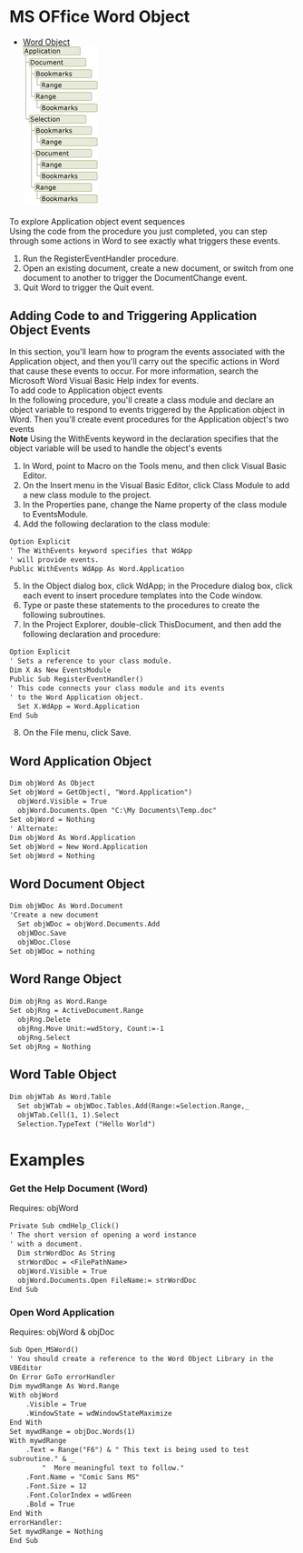 # MS OFfice Word Object

- [Word Object](https://docs.microsoft.com/en-us/visualstudio/vsto/word-object-model-overview?view=vs-2019)  
![Word Object](00pics\WordObject.png)
#### 
To explore Application object event sequences  
Using the code from the procedure you just completed, you can step through some actions in Word to see exactly what triggers these events.   
1.	Run the RegisterEventHandler procedure. 
2.	Open an existing document, create a new document, or switch from one document to another to trigger the DocumentChange event. 
3.	Quit Word to trigger the Quit event. 

## Adding Code to and Triggering Application Object Events
In this section, you'll learn how to program the events associated with the Application object, and then you'll carry out the specific actions in Word that cause these events to occur. For more information, search the Microsoft Word Visual Basic Help index for events.  
To add code to Application object events  
In the following procedure, you'll create a class module and declare an object variable to respond to events triggered by the Application object in Word. Then you'll create event procedures for the Application object's two events  
**Note** Using the WithEvents keyword in the declaration specifies that the object variable will be used to handle the object's events  
1.	In Word, point to Macro on the Tools menu, and then click Visual Basic Editor. 
2.	On the Insert menu in the Visual Basic Editor, click Class Module to add a new class module to the project. 
3.	In the Properties pane, change the Name property of the class module to EventsModule. 
4.	Add the following declaration to the class module:  
```vbscript
Option Explicit
' The WithEvents keyword specifies that WdApp
' will provide events.
Public WithEvents WdApp As Word.Application
```
5.	In the Object dialog box, click WdApp; in the Procedure dialog box, click each event to insert procedure templates into the Code window.   
6.	Type or paste these statements to the procedures to create the following subroutines.  
7.	In the Project Explorer, double-click ThisDocument, and then add the following declaration and procedure:   
```vbscript
Option Explicit
' Sets a reference to your class module.
Dim X As New EventsModule
Public Sub RegisterEventHandler()
' This code connects your class module and its events
' to the Word Application object.
  Set X.WdApp = Word.Application
End Sub
```
8.	On the File menu, click Save.   

## Word Application Object
```vbscript
Dim objWord As Object
Set objWord = GetObject(, "Word.Application")
  objWord.Visible = True
  objWord.Documents.Open "C:\My Documents\Temp.doc"
Set objWord = Nothing
' Alternate: 
Dim objWord As Word.Application
Set objWord = New Word.Application
Set objWord = Nothing
```

## Word Document Object
```vbscript
Dim objWDoc As Word.Document
'Create a new document
  Set objWDoc = objWord.Documents.Add 
  objWDoc.Save
  objWDoc.Close
Set objWDoc = nothing
```

## Word Range Object
```vbscript
Dim objRng as Word.Range 
Set objRng = ActiveDocument.Range
  objRng.Delete 
  objRng.Move Unit:=wdStory, Count:=-1
  objRng.Select
Set objRng = Nothing
```

## Word Table Object
```vbscript
Dim objWTab As Word.Table
  Set objWTab = objWDoc.Tables.Add(Range:=Selection.Range,_
  objWTab.Cell(1, 1).Select 
  Selection.TypeText ("Hello World")
```

# Examples

### Get the Help Document (Word)
Requires:  objWord
```vbscript
Private Sub cmdHelp_Click()
' The short version of opening a word instance
' with a document.
  Dim strWordDoc As String
  strWordDoc = <FilePathName>
  objWord.Visible = True
  objWord.Documents.Open FileName:= strWordDoc
End Sub
```

### Open Word Application
Requires: objWord & objDoc
```vbscript
Sub Open_MSWord()
' You should create a reference to the Word Object Library in the VBEditor
On Error GoTo errorHandler
Dim mywdRange As Word.Range
With objWord
    .Visible = True
    .WindowState = wdWindowStateMaximize
End With
Set mywdRange = objDoc.Words(1)
With mywdRange
    .Text = Range("F6") & " This text is being used to test subroutine." & _
        "  More meaningful text to follow."
    .Font.Name = "Comic Sans MS"
    .Font.Size = 12
    .Font.ColorIndex = wdGreen
    .Bold = True
End With
errorHandler:
Set mywdRange = Nothing
End Sub
```

